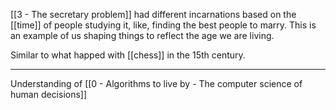 [[3 - The secretary problem]] had different incarnations based on the [[time]] of people studying it, like, finding the best people to marry. This is an example of us shaping things to reflect the age we are living.

Similar to what happed with [[chess]] in the 15th century.

---

Understanding of [[0 - Algorithms to live by - The computer science of human decisions]]
